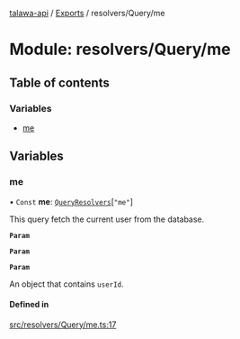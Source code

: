 [talawa-api](../README.md) / [Exports](../modules.md) / resolvers/Query/me

# Module: resolvers/Query/me

## Table of contents

### Variables

- [me](resolvers_Query_me.md#me)

## Variables

### me

• `Const` **me**: [`QueryResolvers`](types_generatedGraphQLTypes.md#queryresolvers)[``"me"``]

This query fetch the current user from the database.

**`Param`**

**`Param`**

**`Param`**

An object that contains `userId`.

#### Defined in

[src/resolvers/Query/me.ts:17](https://github.com/PalisadoesFoundation/talawa-api/blob/4c7d3ea/src/resolvers/Query/me.ts#L17)
